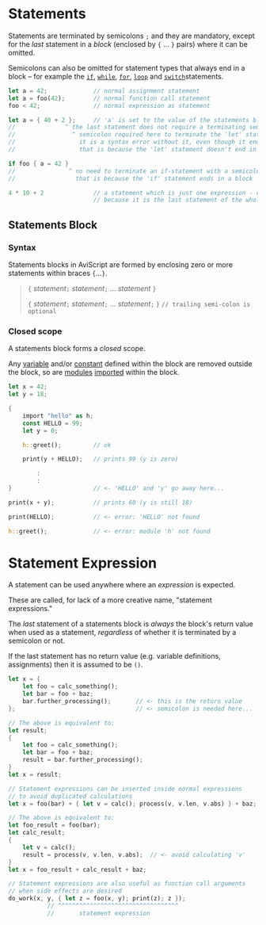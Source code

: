 Statements
==========

Statements are terminated by semicolons `;` and they are mandatory, except for the _last_ statement
in a _block_ (enclosed by `{` ... `}` pairs) where it can be omitted.

Semicolons can also be omitted for statement types that always end in a block &ndash; for example
the [`if`](control-flow/if.md), [`while`](control-flow/while.md), [`for`](control-flow/for.md),  [`loop`](control-flow/loop.md) and
[`switch`](control-flow/switch.md)statements.

```rust
let a = 42;             // normal assignment statement
let a = foo(42);        // normal function call statement
foo < 42;               // normal expression as statement

let a = { 40 + 2 };     // 'a' is set to the value of the statements block, which is the value of the last statement
//              ^ the last statement does not require a terminating semicolon (but also works with it)
//                ^ semicolon required here to terminate the 'let' statement
//                  it is a syntax error without it, even though it ends with '}'
//                  that is because the 'let' statement doesn't end in a block

if foo { a = 42 }
//               ^ no need to terminate an if-statement with a semicolon
//                 that is because the 'if' statement ends in a block

4 * 10 + 2              // a statement which is just one expression - no ending semicolon is OK
                        // because it is the last statement of the whole block
```


Statements Block
----------------

### Syntax

Statements blocks in AviScript are formed by enclosing zero or more statements within braces `{`...`}`.

> `{` _statement_`;` _statement_`;` ... _statement_ `}`
>
> `{` _statement_`;` _statement_`;` ... _statement_`;` `}`      `// trailing semi-colon is optional`

### Closed scope

A statements block forms a _closed_ scope.

Any [variable](variables/variables.md) and/or [constant](variables/constants.md) defined within the block are removed
outside the block, so are [modules](modules/index.md) [imported](modules/import.md) within the block.

```rust
let x = 42;
let y = 18;

{
    import "hello" as h;
    const HELLO = 99;
    let y = 0;

    h::greet();         // ok

    print(y + HELLO);   // prints 99 (y is zero)

        :    
        :    
}                       // <- 'HELLO' and 'y' go away here...

print(x + y);           // prints 60 (y is still 18)

print(HELLO);           // <- error: 'HELLO' not found

h::greet();             // <- error: module 'h' not found
```


Statement Expression
====================

A statement can be used anywhere where an _expression_ is expected.

These are called, for lack of a more creative name, "statement expressions."

The _last_ statement of a statements block is _always_ the block's return value when used as a statement,
_regardless_ of whether it is terminated by a semicolon or not.

If the last statement has no return value (e.g. variable definitions, assignments) then it is
assumed to be `()`.

```rust
let x = {
    let foo = calc_something();
    let bar = foo + baz;
    bar.further_processing();       // <- this is the return value
};                                  // <- semicolon is needed here...

// The above is equivalent to:
let result;
{
    let foo = calc_something();
    let bar = foo + baz;
    result = bar.further_processing();
}
let x = result;

// Statement expressions can be inserted inside normal expressions
// to avoid duplicated calculations
let x = foo(bar) + { let v = calc(); process(v, v.len, v.abs) } + baz;

// The above is equivalent to:
let foo_result = foo(bar);
let calc_result;
{
    let v = calc();
    result = process(v, v.len, v.abs);  // <- avoid calculating 'v'
}
let x = foo_result + calc_result + baz;

// Statement expressions are also useful as function call arguments
// when side effects are desired
do_work(x, y, { let z = foo(x, y); print(z); z });
           // ^^^^^^^^^^^^^^^^^^^^^^^^^^^^^^^^^^
           //       statement expression
```
